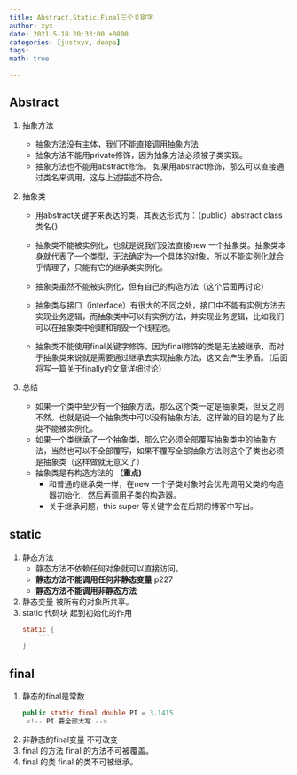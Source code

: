 ```yaml
---
title: Abstract,Static,Final三个关键字
author: xyx
date: 2021-5-18 20:33:00 +0800
categories: [justxyx, deepa]
tags: 
math: true

---
```


## Abstract 
1. 抽象方法
   * 抽象方法没有主体，我们不能直接调用抽象方法
   * 抽象方法不能用private修饰，因为抽象方法必须被子类实现。
   * 抽象方法也不能用abstract修饰。 如果用abstract修饰，那么可以直接通过类名来调用，这与上述描述不符合。
  
2. 抽象类
   * 用abstract关键字来表达的类，其表达形式为：（public）abstract class 类名{}

   * 抽象类不能被实例化，也就是说我们没法直接new 一个抽象类。抽象类本身就代表了一个类型，无法确定为一个具体的对象，所以不能实例化就合乎情理了，只能有它的继承类实例化。

   * 抽象类虽然不能被实例化，但有自己的构造方法（这个后面再讨论）

   * 抽象类与接口（interface）有很大的不同之处，接口中不能有实例方法去实现业务逻辑，而抽象类中可以有实例方法，并实现业务逻辑，比如我们可以在抽象类中创建和销毁一个线程池。

   * 抽象类不能使用final关键字修饰，因为final修饰的类是无法被继承，而对于抽象类来说就是需要通过继承去实现抽象方法，这又会产生矛盾。（后面将写一篇关于finally的文章详细讨论）
3. 总结
   * 如果一个类中至少有一个抽象方法，那么这个类一定是抽象类，但反之则不然。也就是说一个抽象类中可以没有抽象方法。这样做的目的是为了此类不能被实例化。
   * 如果一个类继承了一个抽象类，那么它必须全部覆写抽象类中的抽象方法，当然也可以不全部覆写，如果不覆写全部抽象方法则这个子类也必须是抽象类（这样做就无意义了）
   * 抽象类是有构造方法的 **（重点)**
        * 和普通的继承类一样，在new 一个子类对象时会优先调用父类的构造器初始化，然后再调用子类的构造器。
        * 关于继承问题，this super 等关键字会在后期的博客中写出。
  
## static
1. 静态方法
   * 静态方法不依赖任何对象就可以直接访问。
   * **静态方法不能调用任何非静态变量** p227
   * **静态方法不能调用非静态方法**
2. 静态变量
   被所有的对象所共享。
3. static 代码块
   起到初始化的作用
   ~~~java
   static {
       ```
   }
   ~~~
## final
1. 静态的final是常数
   ~~~java
   public static final double PI = 3.1415
    <!-- PI 要全部大写 -->
   ~~~
2. 非静态的final变量
   不可改变
3. final 的方法
   final 的方法不可被覆盖。
4. final 的类
   final 的类不可被继承。